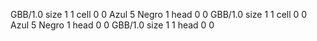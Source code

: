 <gs-board without-header> GBB/1.0
size 1 1
cell 0 0 Azul 5 Negro 1 
head 0 0
 </gs-board>
<gs-board without-header> GBB/1.0
size 1 1
cell 0 0 Azul 5 Negro 1 
head 0 0
 </gs-board>
<gs-board without-header> GBB/1.0
size 1 1
head 0 0 </gs-board>